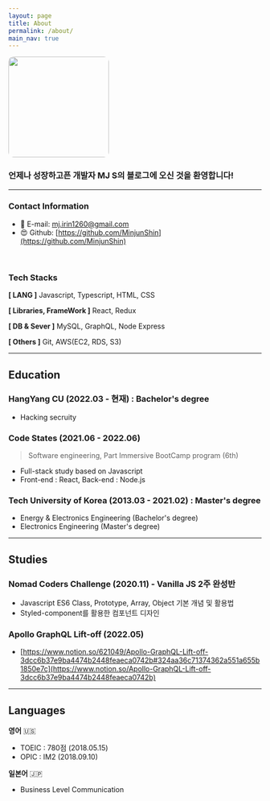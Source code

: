 ```yaml
---
layout: page
title: About
permalink: /about/
main_nav: true
---
```


<!-- ![alt text]({{ site.baseurl }}/assets/profile.jpg "Profile Picture"){:.profile} -->

<img src="{{ site.baseurl }}/assets/profile.jpg" style="width: 200px; border-radius: 10px;">

<br />

### 언제나 성장하고픈 개발자 MJ S의 블로그에 오신 것을 환영합니다!
---


### Contact Information

- 📧 E-mail: mj.irin1260@gmail.com
- 😍 Github: [https://github.com/MinjunShin](https://github.com/MinjunShin)

<br />

### Tech Stacks

**[ LANG ]**  Javascript, Typescript, HTML, CSS

**[ Libraries, FrameWork ]**  React, Redux

**[ DB & Sever ]** MySQL, GraphQL, Node Express

**[ Others ]** Git, AWS(EC2, RDS, S3)

---


## Education



### HangYang CU (2022.03 - 현재) : Bachelor's degree 
- Hacking secruity

### Code States (2021.06 - 2022.06)

> Software engineering, Part Immersive BootCamp program (6th)

- Full-stack study based on Javascript
- Front-end : React, Back-end : Node.js


### Tech University of Korea (2013.03 - 2021.02) : Master's degree 
- Energy & Electronics Engineering (Bachelor's degree)
- Electronics Engineering (Master's degree)

---

## Studies


### Nomad Coders Challenge (2020.11) - Vanilla JS 2주 완성반

- Javascript ES6 Class, Prototype, Array, Object 기본 개념 및 활용법
- Styled-component를 활용한 컴포넌트 디자인


### Apollo GraphQL Lift-off (2022.05)

- [https://www.notion.so/621049/Apollo-GraphQL-Lift-off-3dcc6b37e9ba4474b2448feaeca0742b#324aa36c71374362a551a655b1850e7c](https://www.notion.so/Apollo-GraphQL-Lift-off-3dcc6b37e9ba4474b2448feaeca0742b)

---


## Languages

**영어** 🇺🇸

- TOEIC : 780점 (2018.05.15)
- OPIC : IM2 (2018.09.10)

**일본어** 🇯🇵

- Business Level Communication


